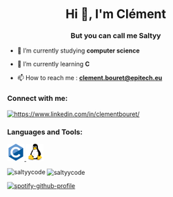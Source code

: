 <h1 align="center">Hi 👋, I'm Clément</h1>
<h3 align="center">But you can call me Saltyy</h3>

- 🔭 I’m currently studying **computer science**

- 🌱 I’m currently learning **C**

- 📫 How to reach me : **clement.bouret@epitech.eu**

<h3 align="left">Connect with me:</h3>
<p align="left">
<a href="https://linkedin.com/in/https://www.linkedin.com/in/clementbouret/" target="blank"><img align="center" src="https://raw.githubusercontent.com/rahuldkjain/github-profile-readme-generator/master/src/images/icons/Social/linked-in-alt.svg" alt="https://www.linkedin.com/in/clementbouret/" height="30" width="40" /></a>
</p>

<h3 align="left">Languages and Tools:</h3>
<p align="left"> <a href="https://www.cprogramming.com/" target="_blank" rel="noreferrer"> <img src="https://raw.githubusercontent.com/devicons/devicon/master/icons/c/c-original.svg" alt="c" width="40" height="40"/> </a> <a href="https://www.linux.org/" target="_blank" rel="noreferrer"> <img src="https://raw.githubusercontent.com/devicons/devicon/master/icons/linux/linux-original.svg" alt="linux" width="40" height="40"/> </a> </p>

<p><img align="left" src="https://github-readme-stats.vercel.app/api/top-langs?username=saltyycode&show_icons=true&locale=en&layout=compact" alt="saltyycode" /></p>

<p>&nbsp;<img align="center" src="https://github-readme-stats.vercel.app/api?username=saltyycode&show_icons=true&locale=en" alt="saltyycode" /></p>

[![spotify-github-profile](https://spotify-github-profile.vercel.app/api/view?uid=thesaltyy&cover_image=true&theme=compact&show_offline=false&background_color=121212&interchange=false)](https://spotify-github-profile.vercel.app/api/view?uid=thesaltyy&redirect=true)
